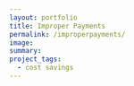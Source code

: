 ```yaml
---
layout: portfolio
title: Improper Payments
permalink: /improperpayments/
image:
summary: 
project_tags:
  - cost savings
---
```


